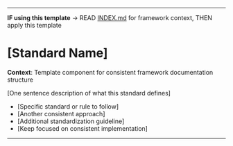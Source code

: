 
---

**IF using this template** → READ [INDEX.md](../INDEX.md#system-structure) for framework context, THEN apply this template


# [Standard Name]

**Context**: Template component for consistent framework documentation structure



[One sentence description of what this standard defines]

- [Specific standard or rule to follow]
- [Another consistent approach]
- [Additional standardization guideline]
- [Keep focused on consistent implementation]

---
